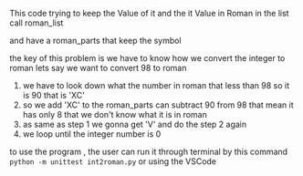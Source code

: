 This code trying to keep the Value of it and the it Value in Roman in the list call roman_list

and have a roman_parts that keep the symbol

the key of this problem is we have to know how we convert the integer to roman 
lets say we want to convert 98 to roman 
1. we have to look down what the number in roman that less than 98 so it is 90 that is 'XC'
2. so we add 'XC' to the roman_parts can subtract 90 from 98 that mean it has only 8 that we don't know what it is in roman
3. as same as step 1 we gonna get 'V' and do the step 2 again
4. we loop until the integer number is 0

to use the program , the user can run it through terminal by this command `python -m unittest int2roman.py` or using the VSCode